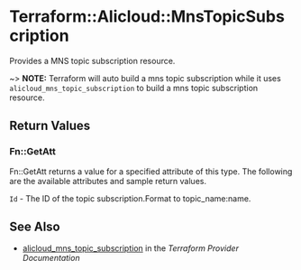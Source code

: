 # Terraform::Alicloud::MnsTopicSubscription

Provides a MNS topic subscription resource.

~> **NOTE:** Terraform will auto build a mns topic subscription  while it uses `alicloud_mns_topic_subscription` to build a mns topic subscription resource.

## Return Values

### Fn::GetAtt

Fn::GetAtt returns a value for a specified attribute of this type. The following are the available attributes and sample return values.

`Id` - The ID of the topic subscription.Format to topic_name:name.

## See Also

* [alicloud_mns_topic_subscription](https://www.terraform.io/docs/providers/alicloud/r/mns_topic_subscription.html) in the _Terraform Provider Documentation_